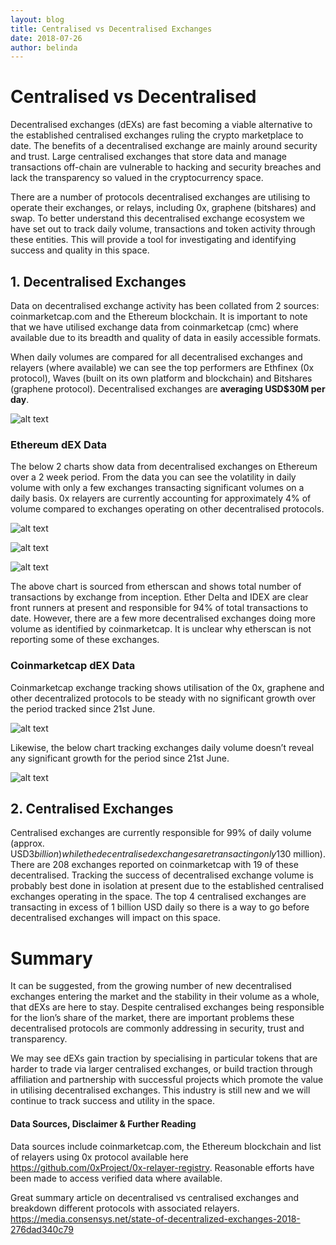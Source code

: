 ```yaml
---
layout: blog
title: Centralised vs Decentralised Exchanges
date: 2018-07-26
author: belinda
---
```


# Centralised vs Decentralised

Decentralised exchanges (dEXs) are fast becoming a viable alternative to the established centralised exchanges ruling the crypto marketplace to date.  The benefits of a decentralised exchange are mainly around security and trust.  Large centralised exchanges that store data and manage transactions off-chain are vulnerable to hacking and security breaches and lack the transparency so valued in the cryptocurrency space.

There are a number of protocols decentralised exchanges are utilising to operate their exchanges, or relays, including 0x, graphene (bitshares) and swap.  To better understand this decentralised exchange ecosystem we have set out to track daily volume, transactions and token activity through these entities.  This will provide a tool for investigating and identifying success and quality in this space.


## 1. Decentralised Exchanges
Data on decentralised exchange activity has been collated from 2 sources: coinmarketcap.com and the Ethereum blockchain.  It is important to note that we have utilised exchange data from coinmarketcap (cmc) where available due to its breadth and quality of data in easily accessible formats.

When daily volumes are compared for all decentralised exchanges and relayers (where available) we can see the top performers are Ethfinex (0x protocol), Waves (built on its own platform and blockchain) and Bitshares (graphene protocol). 
Decentralised exchanges are **averaging USD$30M per day**.

![alt text](https://www.enhancedsociety.com/assets/img/reporting_eth_dex_exchange_volume_tbl.PNG "dEX Exchange Volume Table")

### Ethereum dEX Data
The below 2 charts show data from decentralised exchanges on Ethereum over a 2 week period.  From the data you can see the volatility in daily volume with only a few exchanges transacting significant volumes on a daily basis.  0x relayers are currently accounting for approximately 4% of volume compared to exchanges operating on other decentralised protocols.

![alt text](https://www.enhancedsociety.com/assets/img/reporting_eth_dex_protocol_volume_charts.PNG "dEX Exchange Volume Charts")

![alt text](https://www.enhancedsociety.com/assets/img/reporting_eth_dex_vol_txn_piecharts.PNG "dEX Exchange Volume Txn Pie Charts")

![alt text](https://www.enhancedsociety.com/assets/img/reporting_eth_dex_protocol_vol_txn_tbl.PNG "dEX Ethereum Volume Txn Table")

The above chart is sourced from etherscan and shows total number of transactions by exchange from inception.  Ether Delta and IDEX are clear front runners at present and responsible for 94% of total transactions to date. However, there are a few more decentralised exchanges doing more volume as identified by coinmarketcap.  It is unclear why etherscan is not reporting some of these exchanges.

### Coinmarketcap dEX Data
Coinmarketcap exchange tracking shows utilisation of the 0x, graphene and other decentralized protocols to be steady with no significant growth over the period tracked since 21st June.  

![alt text](https://www.enhancedsociety.com/assets/img/reporting_cmc_dex_protocol_vol_chart.PNG "cmc dEX Protocol Volume Chart")

Likewise, the below chart tracking exchanges daily volume doesn’t reveal any significant growth for the period since 21st June.

![alt text](https://www.enhancedsociety.com/assets/img/reporting_cmc_dex_exchange_vol_chart.PNG "cmc dEX Protocol Volume Chart")

## 2. Centralised Exchanges
Centralised exchanges are currently responsible for 99% of daily volume (approx. USD$3 billion) while the decentralised exchanges are transacting only 1% (approx. USD$30 million).  There are 208 exchanges reported on coinmarketcap with 19 of these decentralised. Tracking the success of decentralised exchange volume is probably best done in isolation at present due to the established centralised exchanges operating in the space.  The top 4 centralised exchanges are transacting in excess of 1 billion USD daily so there is a way to go before decentralised exchanges will impact on this space. 

# Summary
It can be suggested, from the growing number of new decentralised exchanges entering the market and the stability in their volume as a whole, that dEXs are here to stay.  Despite centralised exchanges being responsible for the lion’s share of the market, there are important problems these decentralised protocols are commonly addressing in security, trust and transparency.

We may see dEXs gain traction by specialising in particular tokens that are harder to trade via larger centralised exchanges, or build traction through affiliation and partnership with successful projects which promote the value in utilising decentralised exchanges.  This industry is still new and we will continue to track success and utility in the space.


#### Data Sources, Disclaimer & Further Reading
Data sources include coinmarketcap.com, the Ethereum blockchain and list of relayers using 0x protocol available here https://github.com/0xProject/0x-relayer-registry. Reasonable efforts have been made to access verified data where available.

Great summary article on decentralised vs centralised exchanges and breakdown different protocols with associated relayers.
https://media.consensys.net/state-of-decentralized-exchanges-2018-276dad340c79
